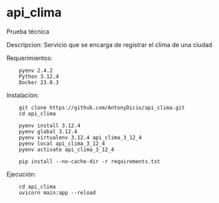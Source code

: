 # api_clima
Prueba técnica

Descripcion:
	Servicio que se encarga de registrar el clima de una ciudad

Requerimientos:
```
	pyenv 2.4.2
	Python 3.12.4
	Docker 23.0.3
```

Instalación:
```
	git clone https://github.com/AntonyDicio/api_clima.git
	cd api_clima

	pyenv install 3.12.4
	pyenv global 3.12.4
	pyenv virtualenv 3.12.4 api_clima_3_12_4
	pyenv local api_clima_3_12_4
	pyenv activate api_clima_3_12_4

	pip install --no-cache-dir -r requirements.txt
```

Ejecución:
```
	cd api_clima
	uvicorn main:app --reload
```